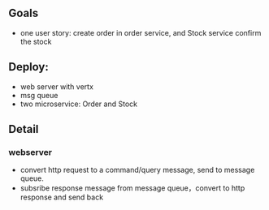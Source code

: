 ## Goals
* one user story: create order in order service, and Stock service confirm the stock

## Deploy: 
* web server with vertx
* msg queue
* two microservice: Order and Stock

## Detail
### webserver
* convert http request to a command/query message, send to message queue.
* subsribe response message from message queue，convert to http response and send back 
